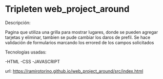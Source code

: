 # Tripleten web_project_around

Descripción:

Pagina que utiliza una grilla para mostrar lugares, donde se pueden agregar tarjetas y eliminar, tambien se pude cambiar los daros de prefil. Se hace validación de formularios marcando los errored de los campos solicitados

Tecnologías usadas:

-HTML
-CSS
-JAVASCRIPT

url: https://ramirotorino.github.io/web_project_around/src/index.html
